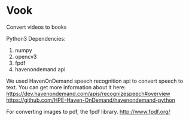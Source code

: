 # Vook
Convert videos to books

Python3 Dependencies: 
  1. numpy
  2. opencv3
  3. fpdf
  4. havenondemand api 

We used HavenOnDemand speech recognition api to convert speech to text. You can get more information about it here:
https://dev.havenondemand.com/apis/recognizespeech#overview
https://github.com/HPE-Haven-OnDemand/havenondemand-python

For converting images to pdf, the fpdf library.
http://www.fpdf.org/
